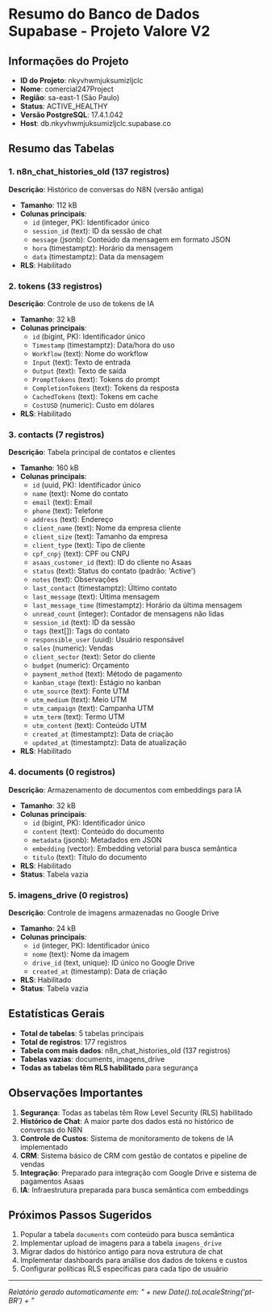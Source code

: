 # Resumo do Banco de Dados Supabase - Projeto Valore V2

## Informações do Projeto
- **ID do Projeto**: nkyvhwmjuksumizljclc
- **Nome**: comercial247Project
- **Região**: sa-east-1 (São Paulo)
- **Status**: ACTIVE_HEALTHY
- **Versão PostgreSQL**: 17.4.1.042
- **Host**: db.nkyvhwmjuksumizljclc.supabase.co

## Resumo das Tabelas

### 1. **n8n_chat_histories_old** (137 registros)
**Descrição**: Histórico de conversas do N8N (versão antiga)
- **Tamanho**: 112 kB
- **Colunas principais**:
  - `id` (integer, PK): Identificador único
  - `session_id` (text): ID da sessão de chat
  - `message` (jsonb): Conteúdo da mensagem em formato JSON
  - `hora` (timestamptz): Horário da mensagem
  - `data` (timestamptz): Data da mensagem
- **RLS**: Habilitado

### 2. **tokens** (33 registros)
**Descrição**: Controle de uso de tokens de IA
- **Tamanho**: 32 kB
- **Colunas principais**:
  - `id` (bigint, PK): Identificador único
  - `Timestamp` (timestamptz): Data/hora do uso
  - `Workflow` (text): Nome do workflow
  - `Input` (text): Texto de entrada
  - `Output` (text): Texto de saída
  - `PromptTokens` (text): Tokens do prompt
  - `CompletionTokens` (text): Tokens da resposta
  - `CachedTokens` (text): Tokens em cache
  - `CostUSD` (numeric): Custo em dólares
- **RLS**: Habilitado

### 3. **contacts** (7 registros)
**Descrição**: Tabela principal de contatos e clientes
- **Tamanho**: 160 kB
- **Colunas principais**:
  - `id` (uuid, PK): Identificador único
  - `name` (text): Nome do contato
  - `email` (text): Email
  - `phone` (text): Telefone
  - `address` (text): Endereço
  - `client_name` (text): Nome da empresa cliente
  - `client_size` (text): Tamanho da empresa
  - `client_type` (text): Tipo de cliente
  - `cpf_cnpj` (text): CPF ou CNPJ
  - `asaas_customer_id` (text): ID do cliente no Asaas
  - `status` (text): Status do contato (padrão: 'Active')
  - `notes` (text): Observações
  - `last_contact` (timestamptz): Último contato
  - `last_message` (text): Última mensagem
  - `last_message_time` (timestamptz): Horário da última mensagem
  - `unread_count` (integer): Contador de mensagens não lidas
  - `session_id` (text): ID da sessão
  - `tags` (text[]): Tags do contato
  - `responsible_user` (uuid): Usuário responsável
  - `sales` (numeric): Vendas
  - `client_sector` (text): Setor do cliente
  - `budget` (numeric): Orçamento
  - `payment_method` (text): Método de pagamento
  - `kanban_stage` (text): Estágio no kanban
  - `utm_source` (text): Fonte UTM
  - `utm_medium` (text): Meio UTM
  - `utm_campaign` (text): Campanha UTM
  - `utm_term` (text): Termo UTM
  - `utm_content` (text): Conteúdo UTM
  - `created_at` (timestamptz): Data de criação
  - `updated_at` (timestamptz): Data de atualização
- **RLS**: Habilitado

### 4. **documents** (0 registros)
**Descrição**: Armazenamento de documentos com embeddings para IA
- **Tamanho**: 32 kB
- **Colunas principais**:
  - `id` (bigint, PK): Identificador único
  - `content` (text): Conteúdo do documento
  - `metadata` (jsonb): Metadados em JSON
  - `embedding` (vector): Embedding vetorial para busca semântica
  - `titulo` (text): Título do documento
- **RLS**: Habilitado
- **Status**: Tabela vazia

### 5. **imagens_drive** (0 registros)
**Descrição**: Controle de imagens armazenadas no Google Drive
- **Tamanho**: 24 kB
- **Colunas principais**:
  - `id` (integer, PK): Identificador único
  - `nome` (text): Nome da imagem
  - `drive_id` (text, unique): ID único no Google Drive
  - `created_at` (timestamp): Data de criação
- **RLS**: Habilitado
- **Status**: Tabela vazia

## Estatísticas Gerais

- **Total de tabelas**: 5 tabelas principais
- **Total de registros**: 177 registros
- **Tabela com mais dados**: n8n_chat_histories_old (137 registros)
- **Tabelas vazias**: documents, imagens_drive
- **Todas as tabelas têm RLS habilitado** para segurança

## Observações Importantes

1. **Segurança**: Todas as tabelas têm Row Level Security (RLS) habilitado
2. **Histórico de Chat**: A maior parte dos dados está no histórico de conversas do N8N
3. **Controle de Custos**: Sistema de monitoramento de tokens de IA implementado
4. **CRM**: Sistema básico de CRM com gestão de contatos e pipeline de vendas
5. **Integração**: Preparado para integração com Google Drive e sistema de pagamentos Asaas
6. **IA**: Infraestrutura preparada para busca semântica com embeddings

## Próximos Passos Sugeridos

1. Popular a tabela `documents` com conteúdo para busca semântica
2. Implementar upload de imagens para a tabela `imagens_drive`
3. Migrar dados do histórico antigo para nova estrutura de chat
4. Implementar dashboards para análise dos dados de tokens e custos
5. Configurar políticas RLS específicas para cada tipo de usuário

---
*Relatório gerado automaticamente em: " + new Date().toLocaleString('pt-BR') + "*